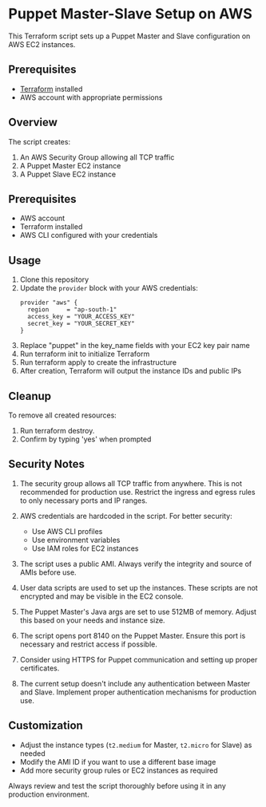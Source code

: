 # Puppet Master-Slave Setup on AWS

This Terraform script sets up a Puppet Master and Slave configuration on AWS EC2 instances.

## Prerequisites

- [Terraform](https://www.terraform.io/downloads.html) installed
- AWS account with appropriate permissions

## Overview

The script creates:
1. An AWS Security Group allowing all TCP traffic
2. A Puppet Master EC2 instance
3. A Puppet Slave EC2 instance

## Prerequisites

- AWS account
- Terraform installed
- AWS CLI configured with your credentials

## Usage

1. Clone this repository
2. Update the `provider` block with your AWS credentials:
   ```hcl
   provider "aws" {
     region     = "ap-south-1"
     access_key = "YOUR_ACCESS_KEY"
     secret_key = "YOUR_SECRET_KEY"
   }
3. Replace "puppet" in the key_name fields with your EC2 key pair name
4. Run terraform init to initialize Terraform
5. Run terraform apply to create the infrastructure
6. After creation, Terraform will output the instance IDs and public IPs

## Cleanup
To remove all created resources:
1. Run terraform destroy.
2. Confirm by typing 'yes' when prompted

## Security Notes

1. The security group allows all TCP traffic from anywhere. This is not recommended for production use. Restrict the ingress and egress rules to only necessary ports and IP ranges.

2. AWS credentials are hardcoded in the script. For better security:
   - Use AWS CLI profiles
   - Use environment variables
   - Use IAM roles for EC2 instances

3. The script uses a public AMI. Always verify the integrity and source of AMIs before use.

4. User data scripts are used to set up the instances. These scripts are not encrypted and may be visible in the EC2 console.

5. The Puppet Master's Java args are set to use 512MB of memory. Adjust this based on your needs and instance size.

6. The script opens port 8140 on the Puppet Master. Ensure this port is necessary and restrict access if possible.

7. Consider using HTTPS for Puppet communication and setting up proper certificates.

8. The current setup doesn't include any authentication between Master and Slave. Implement proper authentication mechanisms for production use.

## Customization

- Adjust the instance types (`t2.medium` for Master, `t2.micro` for Slave) as needed
- Modify the AMI ID if you want to use a different base image
- Add more security group rules or EC2 instances as required

Always review and test the script thoroughly before using it in any production environment.